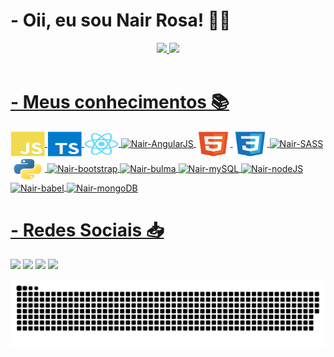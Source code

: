 ## <h1>- Oii, eu sou Nair Rosa! 🫰🏾 </h1>
<div align="center">
  <a href="https://github.com/nairneta">
  <img height="165em" src="https://github-readme-stats.vercel.app/api?username=nairneta&show_icons=true&theme=dracula&include_all_commits=true&count_private=true"/>
  <img height="165em" src="https://github-readme-stats.vercel.app/api/top-langs/?username=nairneta&layout=compact&langs_count=7&theme=dracula"/>
</div>

<div style="display: inline_block"><br>
  <h1> - Meus conhecimentos 📚 </h1>
  <img align="center" alt="Nair-Js" height="40" width="55" src="https://raw.githubusercontent.com/devicons/devicon/master/icons/javascript/javascript-plain.svg">
  <img align="center" alt="Nair-Ts" height="40" width="55" src="https://raw.githubusercontent.com/devicons/devicon/master/icons/typescript/typescript-plain.svg">
  <img align="center" alt="Nair-React" height="40" width="55" src="https://raw.githubusercontent.com/devicons/devicon/master/icons/react/react-original.svg">
  <img align="center" alt="Nair-AngularJS" height="40" width="55"src="https://cdn.jsdelivr.net/gh/devicons/devicon/icons/angularjs/angularjs-plain.svg" />
  <img align="center" alt="Nair-HTML" height="40" width="55" src="https://raw.githubusercontent.com/devicons/devicon/master/icons/html5/html5-original.svg">
  <img align="center" alt="Nair-CSS" height="40" width="55" src="https://raw.githubusercontent.com/devicons/devicon/master/icons/css3/css3-original.svg">
  <img align="center" alt="Nair-SASS" height="40" width="55" src="https://cdn.jsdelivr.net/gh/devicons/devicon/icons/sass/sass-original.svg" />
  <img align="center" alt="Nair-Python" height="40" width="55" src="https://raw.githubusercontent.com/devicons/devicon/master/icons/python/python-original.svg">
  <img align="center" alt="Nair-bootstrap" height="40" width="55" src="https://cdn.jsdelivr.net/gh/devicons/devicon/icons/bootstrap/bootstrap-plain-wordmark.svg" />
  <img align="center" alt="Nair-bulma" height="40" width="55" src="https://cdn.jsdelivr.net/gh/devicons/devicon/icons/bulma/bulma-plain.svg" />
  <img align="center" alt="Nair-mySQL" height="40" width="55" src="https://cdn.jsdelivr.net/gh/devicons/devicon/icons/mysql/mysql-original.svg" />
  <img align="center" alt="Nair-nodeJS" height="40" width="55" src="https://cdn.jsdelivr.net/gh/devicons/devicon/icons/nodejs/nodejs-plain.svg" />
  <img align="center" alt="Nair-babel" height="40" width="55" src="https://cdn.jsdelivr.net/gh/devicons/devicon/icons/babel/babel-original.svg" />
  <img align="center" alt="Nair-mongoDB" height="40" width="55" src="https://cdn.jsdelivr.net/gh/devicons/devicon/icons/mongodb/mongodb-original.svg" />

</div>
  
  ##
 
 <div> 
  <h1> - Redes Sociais 📥</h1>
  <a href= "https://codepen.io/pen?template=ExLmXxO" target="_blank"><img src="https://img.shields.io/badge/Codepen-000000?style=for-the-badge&logo=codepen&logoColor=white" target="_blank"></a>
  <a href="https://instagram.com/nah_negra" target="_blank"><img src="https://img.shields.io/badge/-Instagram-%23E4405F?style=for-the-badge&logo=instagram&logoColor=white" target="_blank"></a>
  <a href = "mailto:contatonairrosa@gmail.com" target="_blank"><img src="https://img.shields.io/badge/-Gmail-%23333?style=for-the-badge&logo=gmail&logoColor=white" target="_blank"></a>
  <a href="http://linkedin.com/in/nair-rosa-a106a1236" target="_blank"><img src="https://img.shields.io/badge/-LinkedIn-%230077B5?style=for-the-badge&logo=linkedin&logoColor=white" target="_blank"></a> 
 
   ![Snake animation](https://github.com/Nairneta/nairneta/blob/output/github-contribution-grid-snake.svg)
 
</div>
